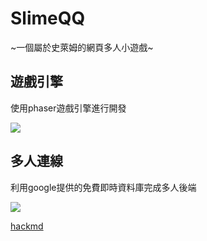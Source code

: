 # SlimeQQ

~一個屬於史萊姆的網頁多人小遊戲~

## 遊戲引擎

使用phaser遊戲引擎進行開發

![](https://i.imgur.com/z3seOLP.png)

## 多人連線

利用google提供的免費即時資料庫完成多人後端

![](https://i.imgur.com/N61dHdX.png)

[hackmd](https://hackmd.io/s/BkIvlZt7l)

